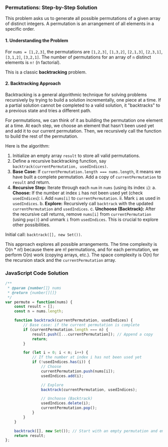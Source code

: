 ### Permutations: Step-by-Step Solution

This problem asks us to generate all possible permutations of a given array of distinct integers. A permutation is an arrangement of all elements in a specific order.

#### 1. Understanding the Problem

For `nums = [1,2,3]`, the permutations are `[1,2,3]`, `[1,3,2]`, `[2,1,3]`, `[2,3,1]`, `[3,1,2]`, `[3,2,1]`. The number of permutations for an array of `n` distinct elements is `n!` (n factorial).

This is a classic **backtracking** problem.

#### 2. Backtracking Approach

Backtracking is a general algorithmic technique for solving problems recursively by trying to build a solution incrementally, one piece at a time. If a partial solution cannot be completed to a valid solution, it "backtracks" to a previous state and tries a different path.

For permutations, we can think of it as building the permutation one element at a time. At each step, we choose an element that hasn't been used yet and add it to our current permutation. Then, we recursively call the function to build the rest of the permutation.

Here is the algorithm:

1.  Initialize an empty array `result` to store all valid permutations.
2.  Define a recursive backtracking function, say `backtrack(currentPermutation, usedIndices)`.
3.  **Base Case:** If `currentPermutation.length === nums.length`, it means we have built a complete permutation. Add a copy of `currentPermutation` to `result` and return.
4.  **Recursive Step:** Iterate through each `num` in `nums` (using its index `i`):
    a. **Choose:** If the number at index `i` has not been used yet (check `usedIndices`):
        i. Add `nums[i]` to `currentPermutation`.
        ii. Mark `i` as used in `usedIndices`.
    b. **Explore:** Recursively call `backtrack` with the updated `currentPermutation` and `usedIndices`.
    c. **Unchoose (Backtrack):** After the recursive call returns, remove `nums[i]` from `currentPermutation` (using `pop()`) and unmark `i` from `usedIndices`. This is crucial to explore other possibilities.

Initial call: `backtrack([], new Set())`.

This approach explores all possible arrangements. The time complexity is O(n * n!) because there are n! permutations, and for each permutation, we perform O(n) work (copying arrays, etc.). The space complexity is O(n) for the recursion stack and the `currentPermutation` array.

### JavaScript Code Solution

```javascript
/**
 * @param {number[]} nums
 * @return {number[][]}
 */
var permute = function(nums) {
    const result = [];
    const n = nums.length;

    function backtrack(currentPermutation, usedIndices) {
        // Base case: if the current permutation is complete
        if (currentPermutation.length === n) {
            result.push([...currentPermutation]); // Append a copy
            return;
        }

        for (let i = 0; i < n; i++) {
            // If the number at index i has not been used yet
            if (!usedIndices.has(i)) {
                // Choose
                currentPermutation.push(nums[i]);
                usedIndices.add(i);

                // Explore
                backtrack(currentPermutation, usedIndices);

                // Unchoose (Backtrack)
                usedIndices.delete(i);
                currentPermutation.pop();
            }
        }
    }

    backtrack([], new Set()); // Start with an empty permutation and empty set of used indices
    return result;
};
```
